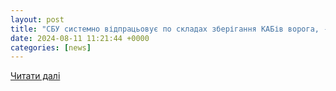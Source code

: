 ```yaml
---
layout: post
title: "СБУ системно відпрацьовує по складах зберігання КАБів ворога, - експ… — Delo.ua"
date: 2024-08-11 11:21:44 +0000
categories: [news]
---
```


[Читати далі](https://delo.ua/war/sbu-sistemno-vidpracyovuje-po-skladax-zberigannya-kabiv-voroga-ekspert-pro-uspisni-udari-droniv-435200/)
